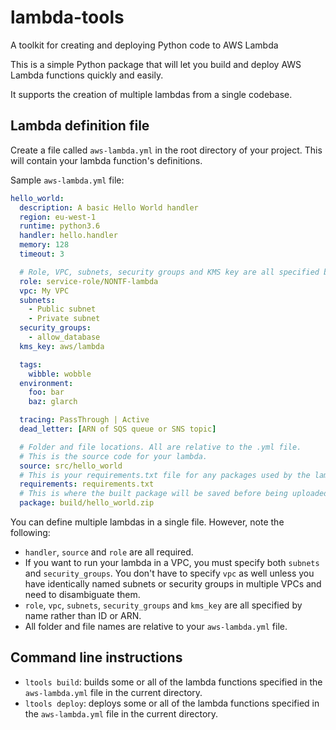 lambda-tools
============

A toolkit for creating and deploying Python code to AWS Lambda

This is a simple Python package that will let you build and deploy AWS Lambda
functions quickly and easily.

It supports the creation of multiple lambdas from a single codebase.

Lambda definition file
----------------------

Create a file called `aws-lambda.yml` in the root directory of your project.
This will contain your lambda function's definitions.

Sample `aws-lambda.yml` file:

```yml
hello_world:
  description: A basic Hello World handler
  region: eu-west-1
  runtime: python3.6
  handler: hello.handler
  memory: 128
  timeout: 3

  # Role, VPC, subnets, security groups and KMS key are all specified by name.
  role: service-role/NONTF-lambda
  vpc: My VPC
  subnets:
    - Public subnet
    - Private subnet
  security_groups:
    - allow_database
  kms_key: aws/lambda

  tags:
    wibble: wobble
  environment:
    foo: bar
    baz: glarch

  tracing: PassThrough | Active
  dead_letter: [ARN of SQS queue or SNS topic]

  # Folder and file locations. All are relative to the .yml file.
  # This is the source code for your lambda.
  source: src/hello_world
  # This is your requirements.txt file for any packages used by the lambda.
  requirements: requirements.txt
  # This is where the built package will be saved before being uploaded to AWS.
  package: build/hello_world.zip
```

You can define multiple lambdas in a single file. However, note the following:

 * `handler`, `source` and `role` are all required.
 * If you want to run your lambda in a VPC, you must specify both `subnets` and
    `security_groups`. You don't have to specify `vpc` as well unless you have
    identically named subnets or security groups in multiple VPCs and need to
    disambiguate them.
 * `role`, `vpc`, `subnets`, `security_groups` and `kms_key` are all specified
    by name rather than ID or ARN.
 * All folder and file names are relative to your `aws-lambda.yml` file.

Command line instructions
-------------------------

 * `ltools build`: builds some or all of the lambda functions specified in the
   `aws-lambda.yml` file in the current directory.
 * `ltools deploy`: deploys some or all of the lambda functions specified in
   the `aws-lambda.yml` file in the current directory.